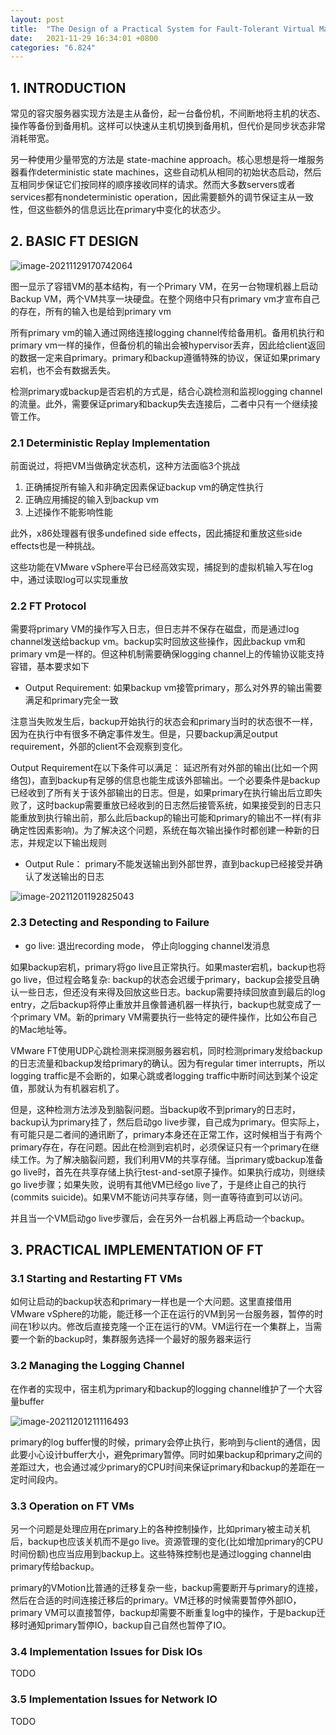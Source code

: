 ```yaml
---
layout: post
title:  "The Design of a Practical System for Fault-Tolerant Virtual Machines"
date:   2021-11-29 16:34:01 +0800
categories: "6.824"
---
```



## 1. INTRODUCTION

常见的容灾服务器实现方法是主从备份，起一台备份机，不间断地将主机的状态、操作等备份到备用机。这样可以快速从主机切换到备用机，但代价是同步状态非常消耗带宽。

另一种使用少量带宽的方法是 state-machine approach。核心思想是将一堆服务器看作deterministic state machines，这些自动机从相同的初始状态启动，然后互相同步保证它们按同样的顺序接收同样的请求。然而大多数servers或者services都有nondeterministic operation，因此需要额外的调节保证主从一致性，但这些额外的信息远比在primary中变化的状态少。



## 2. BASIC FT DESIGN

![image-20211129170742064](/assets/2021/11/vmft/image-20211129170742064.png)

图一显示了容错VM的基本结构，有一个Primary VM，在另一台物理机器上启动Backup VM，两个VM共享一块硬盘。在整个网络中只有primary vm才宣布自己的存在，所有的输入也是给到primary vm

所有primary vm的输入通过网络连接logging channel传给备用机。备用机执行和primary vm一样的操作，但备份机的输出会被hypervisor丢弃，因此给client返回的数据一定来自primary。primary和backup遵循特殊的协议，保证如果primary宕机，也不会有数据丢失。

检测primary或backup是否宕机的方式是，结合心跳检测和监视logging channel的流量。此外，需要保证primary和backup失去连接后，二者中只有一个继续接管工作。

### 2.1 Deterministic Replay Implementation

前面说过，将把VM当做确定状态机，这种方法面临3个挑战

1. 正确捕捉所有输入和非确定因素保证backup vm的确定性执行
2. 正确应用捕捉的输入到backup vm
3. 上述操作不能影响性能

此外，x86处理器有很多undefined side effects，因此捕捉和重放这些side effects也是一种挑战。

这些功能在VMware vSphere平台已经高效实现，捕捉到的虚拟机输入写在log中，通过读取log可以实现重放

### 2.2 FT Protocol

需要将primary VM的操作写入日志，但日志并不保存在磁盘，而是通过log channel发送给backup vm。backup实时回放这些操作，因此backup vm和primary vm是一样的。但这种机制需要确保logging channel上的传输协议能支持容错，基本要求如下

* Output Requirement: 如果backup vm接管primary，那么对外界的输出需要满足和primary完全一致

注意当失败发生后，backup开始执行的状态会和primary当时的状态很不一样，因为在执行中有很多不确定事件发生。但是，只要backup满足output requirement，外部的client不会观察到变化。

Output Requirement在以下条件可以满足： 延迟所有对外部的输出(比如一个网络包)，直到backup有足够的信息也能生成该外部输出。一个必要条件是backup已经收到了所有关于该外部输出的日志。但是，如果primary在执行输出后立即失败了，这时backup需要重放已经收到的日志然后接管系统，如果接受到的日志只能重放到执行输出前，那么此后backup的输出可能和primary的输出不一样(有非确定性因素影响)。为了解决这个问题，系统在每次输出操作时都创建一种新的日志，并规定以下输出规则

* Output Rule： primary不能发送输出到外部世界，直到backup已经接受并确认了发送输出的日志



![image-20211201192825043](/assets/2021/11/vmft/image-20211201192825043.png)

### 2.3 Detecting and Responding to Failure

* go live: 退出recording mode， 停止向logging channel发消息

如果backup宕机，primary将go live且正常执行。如果master宕机，backup也将go live，但过程会略复杂: backup的状态会迟缓于primary，backup会接受且确认一些日志，但还没有来得及回放这些日志。backup需要持续回放直到最后的log entry，之后backup将停止重放并且像普通机器一样执行，backup也就变成了一个primary VM。新的primary VM需要执行一些特定的硬件操作，比如公布自己的Mac地址等。

VMware FT使用UDP心跳检测来探测服务器宕机，同时检测primary发给backup的日志流量和backup发给primary的确认。因为有regular timer interrupts，所以logging traffic是不会断的，如果心跳或者logging traffic中断时间达到某个设定值，那就认为有机器宕机了。

但是，这种检测方法涉及到脑裂问题。当backup收不到primary的日志时，backup认为primary挂了，然后启动go live步骤，自己成为primary。但实际上，有可能只是二者间的通讯断了，primary本身还在正常工作，这时候相当于有两个primary存在，存在问题。因此在检测到宕机时，必须保证只有一个primary在继续工作。为了解决脑裂问题，我们利用VM的共享存储。当primary或backup准备go live时，首先在共享存储上执行test-and-set原子操作。如果执行成功，则继续go live步骤；如果失败，说明有其他VM已经go live了，于是终止自己的执行(commits suicide)。如果VM不能访问共享存储，则一直等待直到可以访问。

并且当一个VM启动go live步骤后，会在另外一台机器上再启动一个backup。

## 3. PRACTICAL IMPLEMENTATION OF FT

### 3.1 Starting and Restarting FT VMs

如何让启动的backup状态和primary一样也是一个大问题。这里直接借用VMware vSphere的功能，能迁移一个正在运行的VM到另一台服务器，暂停的时间在1秒以内。修改后直接克隆一个正在运行的VM。VM运行在一个集群上，当需要一个新的backup时，集群服务选择一个最好的服务器来运行

### 3.2 Managing the Logging Channel

在作者的实现中，宿主机为primary和backup的logging channel维护了一个大容量buffer

![image-20211201211116493](/assets/2021/11/vmft/image-20211201211116493.png)

primary的log buffer慢的时候，primary会停止执行，影响到与client的通信，因此要小心设计buffer大小，避免primary暂停。同时如果backup和primary之间的差距过大，也会通过减少primary的CPU时间来保证primary和backup的差距在一定时间段内。

### 3.3 Operation on FT VMs

另一个问题是处理应用在primary上的各种控制操作，比如primary被主动关机后，backup也应该关机而不是go live。资源管理的变化(比如增加primary的CPU时间份额)也应当应用到backup上。这些特殊控制也是通过logging channel由primary传给backup。

primary的VMotion比普通的迁移复杂一些，backup需要断开与primary的连接，然后在合适的时间连接迁移后的primary。VM迁移的时候需要暂停外部IO，primary VM可以直接暂停，backup却需要不断重复log中的操作，于是backup迁移时通知primary暂停IO，backup自己自然也暂停了IO。

### 3.4 Implementation Issues for Disk IOs

TODO

### 3.5 Implementation Issues for Network IO

TODO


